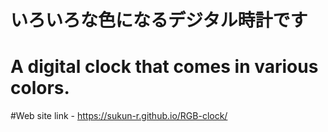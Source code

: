 # いろいろな色になるデジタル時計です
# A digital clock that comes in various colors.
#Web site link - https://sukun-r.github.io/RGB-clock/

